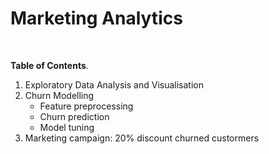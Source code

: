 # Marketing Analytics
<br>

**Table of Contents**.<br>

<ol>
    <li>Exploratory Data Analysis and Visualisation</li>
    <li>Churn Modelling
    <ul>
    	<li>Feature preprocessing</li>
    	<li>Churn prediction</li>
    	<li>Model tuning</li>
    </ul></li> 
    <li>Marketing campaign: 20% discount churned custormers</li>
</ol><br>


